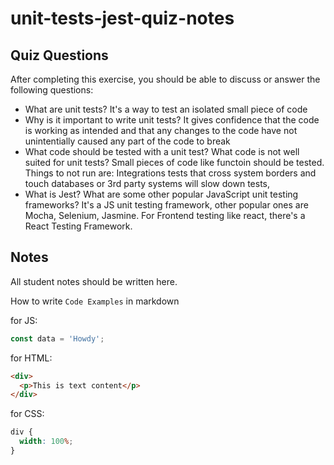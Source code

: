 # unit-tests-jest-quiz-notes

## Quiz Questions

After completing this exercise, you should be able to discuss or answer the following questions:

- What are unit tests?
  It's a way to test an isolated small piece of code
- Why is it important to write unit tests?
  It gives confidence that the code is working as intended and that any changes to the code have not unintentially caused any part of the code to break
- What code should be tested with a unit test? What code is not well suited for unit tests?
  Small pieces of code like functoin should be tested. Things to not run are: Integrations tests that cross system borders and touch databases or 3rd party systems will slow down tests,
- What is Jest? What are some other popular JavaScript unit testing frameworks?
  It's a JS unit testing framework, other popular ones are Mocha, Selenium, Jasmine. For Frontend testing like react, there's a React Testing Framework.

## Notes

All student notes should be written here.

How to write `Code Examples` in markdown

for JS:

```js
const data = 'Howdy';
```

for HTML:

```html
<div>
  <p>This is text content</p>
</div>
```

for CSS:

```css
div {
  width: 100%;
}
```
